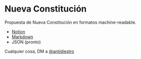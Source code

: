 # Nueva Constitución

Propuesta de Nueva Constitución en formatos machine-readable.

- [Notion](https://sigloasesino.notion.site/sigloasesino/Propuesta-de-Constituci-n-Pol-tica-de-la-Rep-blica-de-Chile-7f608bbaa95244408fd96f20bfd15981)
- [Markdown](https://github.com/ReneMoraales/nuevaconstitucion/blob/main/markdown/index.md)
- JSON (pronto)

Cualquier cosa, DM a [@antidiestro](https://twitter.com/antidiestro)
